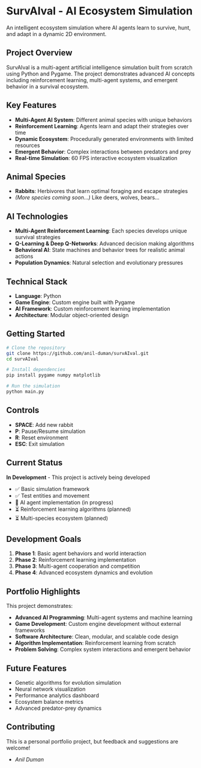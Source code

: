 # SurvAIval - AI Ecosystem Simulation

An intelligent ecosystem simulation where AI agents learn to survive, hunt, and adapt in a dynamic 2D environment.

## Project Overview

SurvAIval is a multi-agent artificial intelligence simulation built from scratch using Python and Pygame. The project demonstrates advanced AI concepts including reinforcement learning, multi-agent systems, and emergent behavior in a survival ecosystem.

## Key Features

- **Multi-Agent AI System**: Different animal species with unique behaviors
- **Reinforcement Learning**: Agents learn and adapt their strategies over time
- **Dynamic Ecosystem**: Procedurally generated environments with limited resources
- **Emergent Behavior**: Complex interactions between predators and prey
- **Real-time Simulation**: 60 FPS interactive ecosystem visualization

## Animal Species

- **Rabbits**: Herbivores that learn optimal foraging and escape strategies
- *(More species coming soon...)* Like deers, wolves, bears...

## AI Technologies

- **Multi-Agent Reinforcement Learning**: Each species develops unique survival strategies
- **Q-Learning & Deep Q-Networks**: Advanced decision making algorithms
- **Behavioral AI**: State machines and behavior trees for realistic animal actions
- **Population Dynamics**: Natural selection and evolutionary pressures

## Technical Stack

- **Language**: Python
- **Game Engine**: Custom engine built with Pygame
- **AI Framework**: Custom reinforcement learning implementation
- **Architecture**: Modular object-oriented design

## Getting Started

```bash
# Clone the repository
git clone https://github.com/anil-duman/survAIval.git
cd survAIval

# Install dependencies
pip install pygame numpy matplotlib

# Run the simulation
python main.py
```

## Controls

- **SPACE**: Add new rabbit
- **P**: Pause/Resume simulation
- **R**: Reset environment
- **ESC**: Exit simulation

## Current Status

**In Development** - This project is actively being developed

- ✅ Basic simulation framework
- ✅ Test entities and movement
- 🔄 AI agent implementation (in progress)
- ⏳ Reinforcement learning algorithms (planned)
- ⏳ Multi-species ecosystem (planned)

## Development Goals

1. **Phase 1**: Basic agent behaviors and world interaction
2. **Phase 2**: Reinforcement learning implementation
3. **Phase 3**: Multi-agent cooperation and competition
4. **Phase 4**: Advanced ecosystem dynamics and evolution

## Portfolio Highlights

This project demonstrates:
- **Advanced AI Programming**: Multi-agent systems and machine learning
- **Game Development**: Custom engine development without external frameworks
- **Software Architecture**: Clean, modular, and scalable code design
- **Algorithm Implementation**: Reinforcement learning from scratch
- **Problem Solving**: Complex system interactions and emergent behavior

## Future Features

- Genetic algorithms for evolution simulation
- Neural network visualization
- Performance analytics dashboard
- Ecosystem balance metrics
- Advanced predator-prey dynamics

## Contributing

This is a personal portfolio project, but feedback and suggestions are welcome!

- *Anil Duman*
